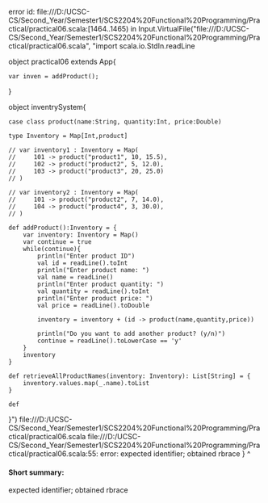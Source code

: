 error id: file:///D:/UCSC-CS/Second_Year/Semester1/SCS2204%20Functional%20Programming/Practical/practical06.scala:[1464..1465) in Input.VirtualFile("file:///D:/UCSC-CS/Second_Year/Semester1/SCS2204%20Functional%20Programming/Practical/practical06.scala", "import scala.io.StdIn.readLine

object practical06 extends App{

    var inven = addProduct();
    

}



object inventrySystem{
    
    case class product(name:String, quantity:Int, price:Double)

    type Inventory = Map[Int,product]

    // var inventory1 : Inventory = Map(
    //     101 -> product("product1", 10, 15.5),
    //     102 -> product("product2", 5, 12.0),
    //     103 -> product("product3", 20, 25.0)
    // )

    // var inventory2 : Inventory = Map(
    //     101 -> product("product2", 7, 14.0),
    //     104 -> product("product4", 3, 30.0),
    // )

    def addProduct():Inventory = {
        var inventory: Inventory = Map()
        var continue = true
        while(continue){
            println("Enter product ID")
            val id = readLine().toInt
            println("Enter product name: ")
            val name = readLine()
            println("Enter product quantity: ")
            val quantity = readLine().toInt
            println("Enter product price: ")
            val price = readLine().toDouble

            inventory = inventory + (id -> product(name,quantity,price))

            println("Do you want to add another product? (y/n)")
            continue = readLine().toLowerCase == 'y'
        }
        inventory    
    }

    def retrieveAllProductNames(inventory: Inventory): List[String] = {
        inventory.values.map(_.name).toList
    }

    def
}")
file:///D:/UCSC-CS/Second_Year/Semester1/SCS2204%20Functional%20Programming/Practical/practical06.scala
file:///D:/UCSC-CS/Second_Year/Semester1/SCS2204%20Functional%20Programming/Practical/practical06.scala:55: error: expected identifier; obtained rbrace
}
^
#### Short summary: 

expected identifier; obtained rbrace